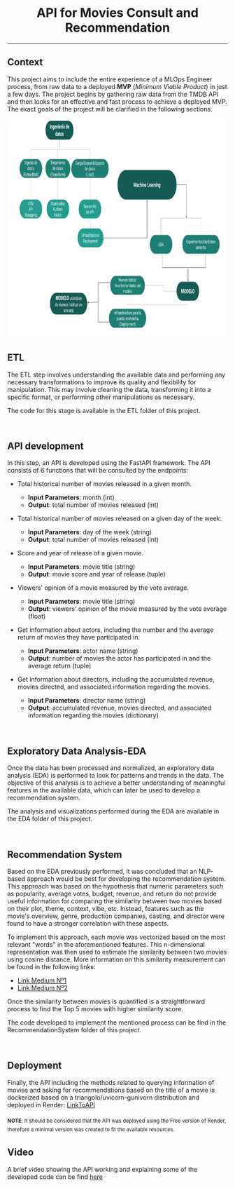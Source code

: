 # <h1 align=center> **API for Movies Consult and Recommendation** </h1>


<hr>  

## **Context**

This project aims to include the entire experience of a MLOps Engineer process, from raw data to a deployed **MVP** (_Minimum Viable Product_) in just a few days. The project begins by gathering raw data from the TMDB API and then looks for an effective and fast process to achieve a deployed MVP. The exact goals of the project will be clarified in the following sections.

<p align="center">
<img src="./figures/DiagramaConceptualDelFlujoDeProcesos.png"  height=500>
</p>

## **ETL**
The ETL step involves understanding the available data and performing any necessary transformations to improve its quality and flexibility for manipulation. This may involve cleaning the data, transforming it into a specific format, or performing other manipulations as necessary. 

The code for this stage is available in the ETL folder of this project.

<br/> 

## **API development**

In this step, an API is developed using the FastAPI framework. The API consists of 6 functions that will be consulted by the endpoints:

+ Total historical number of movies released in a given month.

    + **Input Parameters**: month (int)
    + **Output**: total number of movies released (int)
+ Total historical number of movies released on a given day of the week.

    + **Input Parameters**: day of the week (string)
    + **Output**: total number of movies released (int)
+ Score and year of release of a given movie.

    + **Input Parameters**: movie title (string)
    + **Output**: movie score and year of release (tuple)
+ Viewers' opinion of a movie measured by the vote average.

    + **Input Parameters**: movie title (string)
    + **Output**: viewers' opinion of the movie measured by the vote average (float)
+ Get information about actors, including the number and the average return of movies they have participated in.

    + **Input Parameters**: actor name (string)
    + **Output**: number of movies the actor has participated in and the average return (tuple)
+ Get information about directors, including the accumulated revenue, movies directed, and associated information regarding the movies.

    + **Input Parameters**: director name (string)
    + **Output**: accumulated revenue, movies directed, and associated information regarding the movies (dictionary)

<br/>

## **Exploratory Data Analysis-EDA**

Once the data has been processed and normalized, an exploratory data analysis (EDA) is performed to look for patterns and trends in the data. The objective of this analysis is to achieve a better understanding of meaningful features in the available data, which can later be used to develop a recommendation system.

The analysis and visualizations performed during the EDA are available in the EDA folder of this project. 

<br/>

## **Recommendation System**

Based on the EDA previously performed, it was concluded that an NLP-based approach would be best for developing the recommendation system. This approach was based on the hypothesis that numeric parameters such as popularity, average votes, budget, revenue, and return do not provide useful information for comparing the similarity between two movies based on their plot, theme, context, vibe, etc. Instead, features such as the movie's overview, genre, production companies, casting, and director were found to have a stronger correlation with these aspects.

To implement this approach, each movie was vectorized based on the most relevant "words" in the aforementioned features. This n-dimensional representation was then used to estimate the similarity between two movies using cosine distance. More information on this similarity measurement can be found in the following links:
+ [Link Medium Nº1](https://medium.com/@milana.shxanukova15/cosine-distance-and-cosine-similarity-a5da0e4d9ded)
+ [Link Medium Nº2](https://medium.com/geekculture/cosine-similarity-and-cosine-distance-48eed889a5c4#:~:text=Cosine%20similarity%20is%20a%20metric,they%20are%20to%20each%20other.)

Once the similarity between movies is quantified is a straightforward process to find the Top 5 movies with higher similarity score. 

The code developed to implement the mentioned process can be find in the RecommendationSystem folder of this project.

<br/>

## **Deployment**

Finally, the API including the methods related to querying information of movies and asking for recommendations based on the title of a movie is dockerized based on a triangolo/uvicorn-gunivorn distribution and deployed in Render: [LinkToAPI](https://rendmovieapi.onrender.com/docs)



<sub> **NOTE**: It should be considered that the API was deployed using the Free version of Render, therefore a minimal version was created to fit the available resources. <sub/>

## **Video**
A brief video showing the API working and explaining some of the developed code can be find [here]()
